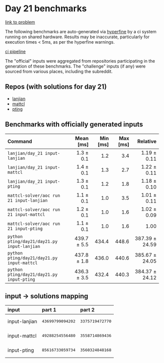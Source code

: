 # Day 21 benchmarks

[link to problem](http://adventofcode.com/2022/day/21)

The following benchmarks are auto-generated via [hyperfine](https://github.com/sharkdp/hyperfine) by a ci system running on shared hardware. Results may be inaccurate, particularly for execution times < 5ms, as per the hyperfine warnings.

[ci pipeline](http://ci.papercode.net:8080/teams/aoc2022/pipelines/aoc-compare-2022)

The "official" inputs were aggregated from repositories participating in the generation of these benchmarks. The "challenge" inputs (if any) were sourced from various places, including the subreddit.

## Repos (with solutions for day 21)


- [lanjian](https://github.com/LanJian/aoc-2022)
- [mattcl](https://github.com/mattcl/aoc2022)
- [pting](https://github.com/pting/aoc2022)

## Benchmarks with officially generated inputs
| Command | Mean [ms] | Min [ms] | Max [ms] | Relative |
|:---|---:|---:|---:|---:|
| `lanjian/day_21 input-lanjian` | 1.3 ± 0.1 | 1.2 | 3.4 | 1.19 ± 0.11 |
| `lanjian/day_21 input-mattcl` | 1.4 ± 0.1 | 1.3 | 2.7 | 1.22 ± 0.11 |
| `lanjian/day_21 input-pting` | 1.3 ± 0.1 | 1.2 | 1.8 | 1.18 ± 0.10 |
| `mattcl-solver/aoc run 21 input-lanjian` | 1.1 ± 0.1 | 1.0 | 3.5 | 1.01 ± 0.11 |
| `mattcl-solver/aoc run 21 input-mattcl` | 1.2 ± 0.1 | 1.0 | 1.6 | 1.02 ± 0.09 |
| `mattcl-solver/aoc run 21 input-pting` | 1.1 ± 0.1 | 1.0 | 1.6 | 1.00 |
| `python pting/day21/day21.py input-lanjian` | 439.7 ± 5.5 | 434.4 | 448.6 | 387.39 ± 24.59 |
| `python pting/day21/day21.py input-mattcl` | 437.8 ± 1.8 | 436.0 | 440.6 | 385.67 ± 24.05 |
| `python pting/day21/day21.py input-pting` | 436.3 ± 3.5 | 432.4 | 440.3 | 384.37 ± 24.12 |

## input -> solutions mapping
|input|part 1|part 2|
|:---|:---|:---|
|input-lanjian|<pre>43699799094202</pre>|<pre>3375719472770</pre>|
|input-mattcl|<pre>49288254556480</pre>|<pre>3558714869436</pre>|
|input-pting|<pre>85616733059734</pre>|<pre>3560324848168</pre>|
